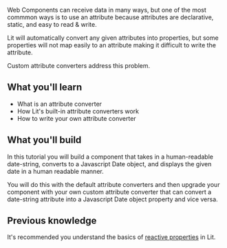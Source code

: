 Web Components can receive data in many ways, but one of the most commmon ways is to use an attribute because attributes are declarative, static, and easy to read & write.

Lit will automatically convert any given attributes into properties, but some properties will not map easily to an attribute making it difficult to write the attribute.

Custom attribute converters address this problem.

## What you'll learn

- What is an attribute converter
- How Lit's built-in attribute converters work
- How to write your own attribute converter

## What you'll build

In this tutorial you will build a component that takes in a human-readable date-string, converts to a Javascript Date object, and displays the given date in a human readable manner.

You will do this with the default attribute converters and then upgrade your component with your own custom attribute converter that can convert a date-string attribute into a Javascript Date object property and vice versa.

## Previous knowledge

It's recommended you understand the basics of [reactive properties](/docs/components/properties/) in Lit.